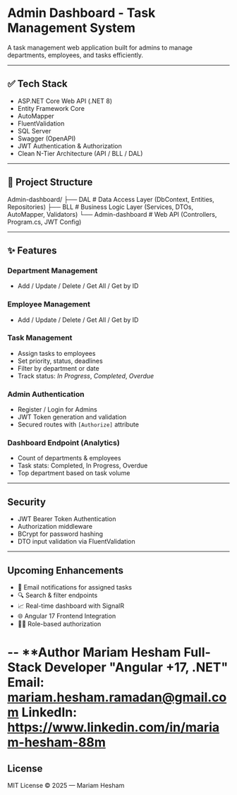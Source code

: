 # Admin Dashboard - Task Management System

A task management web application built for admins to manage departments, employees, and tasks efficiently.

---

## ✅ Tech Stack

- ASP.NET Core Web API (.NET 8)
- Entity Framework Core
- AutoMapper
- FluentValidation
- SQL Server
- Swagger (OpenAPI)
- JWT Authentication & Authorization
- Clean N-Tier Architecture (API / BLL / DAL)

---

## 📁 Project Structure
Admin-dashboard/
├── DAL # Data Access Layer (DbContext, Entities, Repositories)
├── BLL # Business Logic Layer (Services, DTOs, AutoMapper, Validators)
└── Admin-dashboard # Web API (Controllers, Program.cs, JWT Config)


---

## ✨ Features

### Department Management
- Add / Update / Delete / Get All / Get by ID

### Employee Management
- Add / Update / Delete / Get All / Get by ID

### Task Management
- Assign tasks to employees
- Set priority, status, deadlines
- Filter by department or date
- Track status: *In Progress*, *Completed*, *Overdue*

### Admin Authentication
- Register / Login for Admins
- JWT Token generation and validation
- Secured routes with `[Authorize]` attribute

### Dashboard Endpoint (Analytics)
- Count of departments & employees
- Task stats: Completed, In Progress, Overdue
- Top department based on task volume

---

## Security

- JWT Bearer Token Authentication
- Authorization middleware
- BCrypt for password hashing
- DTO input validation via FluentValidation

---

## Upcoming Enhancements

- 📩 Email notifications for assigned tasks  
- 🔍 Search & filter endpoints  
- 📈 Real-time dashboard with SignalR  
- 🌐 Angular 17 Frontend Integration  
- 👨‍💻 Role-based authorization  

--
 **Author
Mariam Hesham
Full-Stack Developer "Angular +17, .NET"
Email: mariam.hesham.ramadan@gmail.com
LinkedIn: https://www.linkedin.com/in/mariam-hesham-88m
=======

## License
MIT License © 2025 — Mariam Hesham
